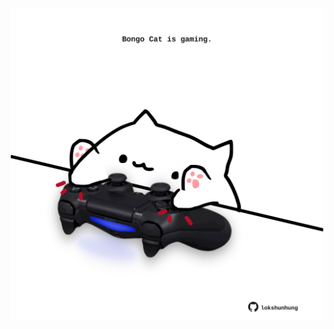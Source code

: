 <!-- built at 04/11/2023, 18:00:53 UTC -->
<p align="center">
  <img width="500" height="500" src="./ReadmeImage.svg">
</p>

